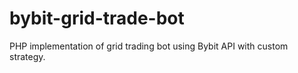 # bybit-grid-trade-bot
PHP implementation of grid trading bot using Bybit API with custom strategy.

